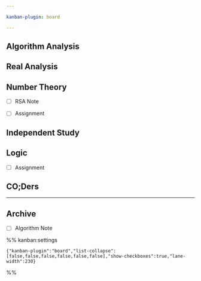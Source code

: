 ```yaml
---

kanban-plugin: board

---
```


## Algorithm Analysis



## Real Analysis



## Number Theory

- [ ] RSA Note
- [ ] Assignment


## Independent Study



## Logic

- [ ] Assignment


## CO;Ders



***

## Archive

- [ ] Algorithm Note

%% kanban:settings
```
{"kanban-plugin":"board","list-collapse":[false,false,false,false,false,false],"show-checkboxes":true,"lane-width":230}
```
%%